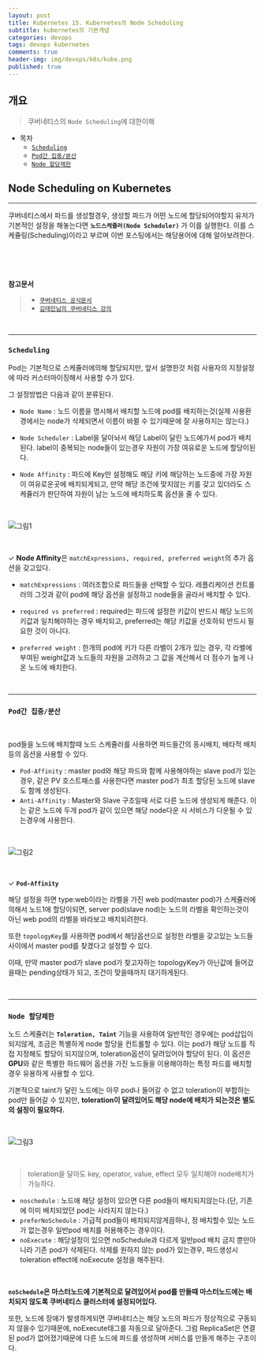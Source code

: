 ```yaml
---
layout: post
title: Kubernetes 15. Kubernetes의 Node Scheduling
subtitle: kubernetes의 기본개념
categories: devops
tags: devops kubernetes
comments: true
header-img: img/devops/k8s/kube.png
published: true
---
```


## 개요
> 쿠버네티스의 `Node Scheduling`에 대한이해
  
- 목차
	- [`Scheduling`](#scheduling)
	- [`Pod간 집중/분산`](#pod간-집중분산)
	- [`Node 할당제한`](#node-할당제한)
  
## Node Scheduling on Kubernetes
---
쿠버네티스에서 파드를 생성할경우, 생성할 파드가 어떤 노드에 할당되어야할지 유저가 기본적인 설정을 해놓는다면 **`노드스케쥴러(Node Scheduler)`** 가 이를 실행한다. 이를 스케쥴링(Scheduling)이라고 부르며 이번 포스팅에서는 해당용어에 대해 알아보려한다.

<br><br><br>


**참고문서**
> - [`쿠버네티스 공식문서`](https://kubernetes.io/ko/docs/concepts/scheduling-eviction/kube-scheduler/)
> - [`김태민님의 쿠버네티스 강의`](https://www.inflearn.com/course/%EC%BF%A0%EB%B2%84%EB%84%A4%ED%8B%B0%EC%8A%A4-%EA%B8%B0%EC%B4%88#)

<br>

---
### **`Scheduling`**

Pod는 기본적으로 스케쥴러에의해 할당되지만, 앞서 설명한것 처럼 사용자의 지정설정에 따라 커스터마이징해서 사용할 수가 있다.

그 설정방법은 다음과 같이 분류된다.

- `Node Name` : 노드 이름을 명시해서 배치할 노드에 pod를 배치하는것(실제 사용환경에서는 node가 삭제되면서 이름이 바뀔 수 있기때문에 잘 사용하지는 않는다.)

- `Node Scheduler` : Label을 달아놔서 해당 Label이 달린 노드에가서 pod가 배치된다. label이 중복되는 node들이 있는경우 자원이 가장 여유로운 노드에 할당이된다.

- `Node Affinity` : 파드에 Key만 설정해도 해당 키에 해당하는 노드중에 가장 자원이 여유로운곳에 배치되게되고, 만약 해당 조건에 맞지않는 키를 갖고 있더라도 스케쥴러가 판단하여 자원이 남는 노드에 배치하도록 옵션을 줄 수 있다.

<br>

![그림1](https://cdn.jsdelivr.net/gh/zunoxi/zunoxi.github.io/assets/img/devops/k8s/scheduling/1.jpeg)

<br>

✓ **Node Affinity**은 `matchExpressions, required, preferred weight`의 추가 옵션을 갖고있다.

- `matchExpressions` : 여러조합으로 파드들을 선택할 수 있다. 레플리케이션 컨트롤러의 
  그것과 같이 pod에 해당 옵션을 설정하고 node들을 골라서 배치할 수 있다.

- `required vs preferred` : required는 파드에 설정한 키값이 반드시 해당 노드의 키값과 일치해야하는 경우 배치되고, preferred는 해당 키값을 선호하되 반드시 필요한 것이 아니다.

- `preferred weight` : 한개의 pod에 키가 다른 라벨이 2개가 있는 경우, 각 라벨에 부여된 weight값과 노드들의 자원을 고려하고 그 값을 계산해서 더 점수가 높게 나온 노드에 배치한다.

<br>


---

### **`Pod간 집중/분산`**

<br>

pod들을 노드에 배치할때 노드 스케쥴러를 사용하면 파드들간의 동시배치, 배타적 배치 등의 옵션을 사용할 수 있다.

- `Pod-Affinity` : master pod와 해당 파드와 함께 사용해야하는 slave pod가 있는경우, 같은 PV 호스트패스를 사용한다면 master pod가 최초 할당된 노드에 slave도 함께 생성된다.
- `Anti-Affinity` : Master와 Slave 구조일때 서로 다른 노드에 생성되게 해준다. 이는 같은 노드에 두개 pod가 같이 있으면 해당 node다운 시 서비스가 다운될 수 있는경우에 사용한다.

<br>

![그림2](https://cdn.jsdelivr.net/gh/zunoxi/zunoxi.github.io/assets/img/devops/k8s/scheduling/2.jpeg)

<br>

✓ **`Pod-Affinity`** 

해당 설정을 하면 type:web이라는 라벨을 가진 web pod(master pod)가 스케쥴러에 의해서 노드1에 할당이되면, server pod(slave nod)는 노드의 라벨을 확인하는것이 아닌 web pod의 라벨을 바라보고 배치되려한다.

또한 `topologyKey`를 사용하면 pod에서 해당옵션으로 설정한 라벨을 갖고있는 노드들 사이에서 master pod를 찾겠다고 설정할 수 있다.

이때, 만약 master pod가 slave pod가 찾고자하는 topologyKey가 아닌값에 들어갔을때는 pending상태가 되고, 조건이 맞을때까지 대기하게된다.

<br>

---

### **`Node 할당제한`**

노드 스케쥴러는 **`Toleration, Taint`** 기능을 사용하여 일반적인 경우에는 pod삽입이 되지않게, 조금은 특별하게 node 할당을 컨트롤할 수 있다. 이는 pod가 해당 노드를 직접 지정해도 할당이 되지않으며, toleration옵션이 달려있어야 할당이 된다. 이 옵션은 **GPU**와 같은 특별한 하드웨어 옵션을 가진 노드들을 이용해야하는 특정 파드를 배치할경우 유용하게 사용할 수 있다.

기본적으로 taint가 달린 노드에는 아무 pod나 들어갈 수 없고 toleration이 부합하는 pod만 들어갈 수 있지만, **toleration이 달려있어도 해당 node에 배치가 되는것은 별도의 설정이 필요하다.**

<br>

![그림3](https://cdn.jsdelivr.net/gh/zunoxi/zunoxi.github.io/assets/img/devops/k8s/scheduling/3.jpeg)

<br>

> toleration을 달아도 key, operator, value, effect 모두 일치해야 node배치가 가능하다.

- `noschedule` : 노드애 해당 설정이 있으면 다른 pod들이 배치되지않는다.(단, 기존에 이미 배치되었던 pod는 사라지지 않는다.)
- `preferNoSchedule` : 가급적 pod들이 배치되지않게끔하나, 정 배치할수 있는 노드가 없는경우 일반pod 배치를 허용해주는 경우이다.
- `noExecute` : 해당설정이 있으면 noSchedule과 다르게 일반pod 배치 금지 뿐만아니라 기존 pod가 삭제된다. 삭제를 원하지 않는 pod가 있는경우, 파드생성시 toleration effect에 noExecute 설정을 해주된다.

<br>

**`noSchedule`은 마스터노드에 기본적으로 달려있어서 pod를 만들때 마스터노드에는 배치되지 않도록 쿠버네티스 클러스터에 설정되어있다.**

또한, 노드에 장애가 발생하게되면 쿠버네티스는 해당 노드의 파드가 정상적으로 구동되지 않을수 있기때문에, noExecute태그를 자동으로 달아준다. 그럼 ReplicaSet은 연결된 pod가 없어졌기때문에 다른 노드에 파드를 생성하며 서비스를 만들게 해주는 구조이다.